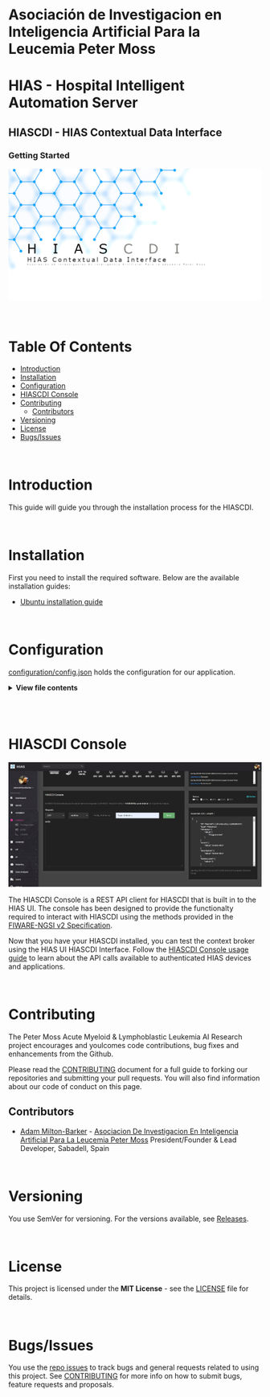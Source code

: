 # Asociación de Investigacion en Inteligencia Artificial Para la Leucemia Peter Moss
# HIAS - Hospital Intelligent Automation Server
## HIASCDI - HIAS Contextual Data Interface
### Getting Started

![HIASCDI - HIAS Contextual Data Interface](../assets/images/HIASCDI.jpg)

&nbsp;

# Table Of Contents

- [Introduction](#introduction)
- [Installation](#installation)
- [Configuration](#configuration)
- [HIASCDI Console](#hiascdi-console)
- [Contributing](#contributing)
  - [Contributors](#contributors)
- [Versioning](#versioning)
- [License](#license)
- [Bugs/Issues](#bugs-issues)

&nbsp;

# Introduction
This guide will guide you through the installation process for the HIASCDI.

&nbsp;

# Installation
First you need to install the required software. Below are the available installation guides:

- [Ubuntu installation guide](installation/ubuntu.md)

&nbsp;

# Configuration
[configuration/config.json](../configuration/config.json "configuration/config.json")  holds the configuration for our application.

<details><summary><b>View file contents</b></summary>
<p>

```
{
    "identifier": "",
    "auth": "",
    "program": "HIASCDI",
    "version": "v1",
    "address": "context/v2",
    "host": "",
    "port": 3524,
    "acceptTypes": [
        "application/json",
        "text/plain"
    ],
    "brokerDetails": {
        "entities_url": "/v1/entities",
        "types_url": "/v1/types",
        "subscriptions_url": "/v1/subscriptions",
        "registrations_url": "/v1/registrations"
    },
    "contentType": "application/json",
    "contentTypes": [
        "application/json",
        "text/plain"
    ],
    "endpoints": {
        "entities_url": "/v1/entities",
        "types_url": "/v1/types",
        "subscriptions_url": "/v1/subscriptions",
        "registrations_url": "/v1/registrations"
    },
    "methods": [
        "POST",
        "GET",
        "PUT",
        "PATCH",
        "DELETE"
    ],
    "successMessage": {
        "200": {
            "Description": "OK"
        },
        "204": {
            "Description": "No content"
        }
    },
    "errorMessages": {
        "400": {
            "Error": "Bad Request",
            "Description": "Request not supported!"
        },
        "404": {
            "Error": "Not Found",
            "Description": "Resource not found!"
        },
        "405": {
            "Error": "Method Not Allowed",
            "Description": "Requested method not supported!"
        },
        "406": {
            "Error": "Not Acceptable",
            "Description": "Accepted content type not supported!"
        },
        "409": {
            "Error": "Conflict",
            "Description": "The request could not be completed due to a conflict with the current state of the resource."
        },
        "415": {
            "Error": "Unsupported Media Type",
            "Description": "Request content type not supported!"
        },
        "501": {
            "Error": "Not Implemented",
            "Description": "Request not supported!"
        }
    }
}
```

</p>
</details><br />

&nbsp;

# HIASCDI Console

![HIASCDI Console](../assets/images/HIASCDI-Console.jpg)

The HIASCDI Console is a REST API client for HIASCDI that is built in to the HIAS UI. The console has been designed to provide the functionalty required to interact with HIASCDI using the methods provided in the [FIWARE-NGSI v2 Specification](https://fiware.github.io/specifications/ngsiv2/stable/).

Now that you have your HIASCDI installed, you can test the context broker using the HIAS UI HIASCDI Interface. Follow the [HIASCDI Console usage guide](usage/console.md) to learn about the API calls available to authenticated HIAS devices and applications.

&nbsp;

# Contributing

The Peter Moss Acute Myeloid & Lymphoblastic Leukemia AI Research project encourages and youlcomes code contributions, bug fixes and enhancements from the Github.

Please read the [CONTRIBUTING](../CONTRIBUTING.md "CONTRIBUTING") document for a full guide to forking our repositories and submitting your pull requests. You will also find information about our code of conduct on this page.

## Contributors

- [Adam Milton-Barker](https://www.leukemiaresearchassociation.ai/team/adam-milton-barker "Adam Milton-Barker") - [Asociacion De Investigacion En Inteligencia Artificial Para La Leucemia Peter Moss](https://www.leukemiaresearchassociation.ai "Asociacion De Investigacion En Inteligencia Artificial Para La Leucemia Peter Moss") President/Founder & Lead Developer, Sabadell, Spain

&nbsp;

# Versioning

You use SemVer for versioning. For the versions available, see [Releases](../releases "Releases").

&nbsp;

# License

This project is licensed under the **MIT License** - see the [LICENSE](../LICENSE "LICENSE") file for details.

&nbsp;

# Bugs/Issues

You use the [repo issues](../issues "repo issues") to track bugs and general requests related to using this project. See [CONTRIBUTING](../CONTRIBUTING.md "CONTRIBUTING") for more info on how to submit bugs, feature requests and proposals.